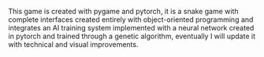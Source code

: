 This game is created with pygame and pytorch, it is a snake game with complete interfaces created entirely with object-oriented programming and integrates an AI training system implemented with a neural network created in pytorch and trained through a genetic algorithm, eventually I will update it with technical and visual improvements.
